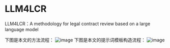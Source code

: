 # LLM4LCR
LLM4LCR：A methodology for legal contract review based on a large language model

下图是本文的方法流程：
![image](https://github.com/user-attachments/assets/248335d6-f459-4f64-a7fb-15b9a961c4eb)
下图是本文的提示词模板构造流程：
![image](https://github.com/user-attachments/assets/4b95c7bd-c0e8-4c20-ba70-6d34dcdc15f5)
